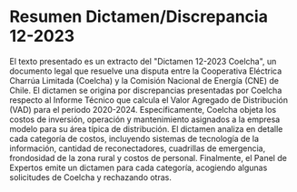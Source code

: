 # Resumen Dictamen/Discrepancia 12-2023
El texto presentado es un extracto del "Dictamen 12-2023 Coelcha", un documento legal que resuelve una disputa entre la Cooperativa Eléctrica Charrúa Limitada (Coelcha) y la Comisión Nacional de Energía (CNE) de Chile. El dictamen se origina por discrepancias presentadas por Coelcha respecto al Informe Técnico que calcula el Valor Agregado de Distribución (VAD) para el periodo 2020-2024. Específicamente, Coelcha objeta los costos de inversión, operación y mantenimiento asignados a la empresa modelo para su área típica de distribución. El dictamen analiza en detalle cada categoría de costos, incluyendo sistemas de tecnología de la información, cantidad de reconectadores, cuadrillas de emergencia, frondosidad de la zona rural y costos de personal. Finalmente, el Panel de Expertos emite un dictamen para cada categoría, acogiendo algunas solicitudes de Coelcha y rechazando otras.